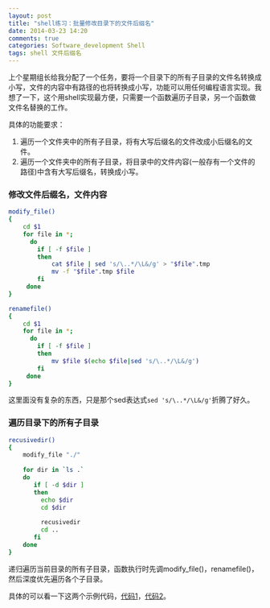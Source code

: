 ```yaml
---
layout: post
title: "shell练习：批量修改目录下的文件后缀名"
date: 2014-03-23 14:20
comments: true
categories: Software_development Shell
tags: shell 文件后缀名
---
```




上个星期组长给我分配了一个任务，要将一个目录下的所有子目录的文件名转换成小写，文件的内容中有路径的也将转换成小写，功能可以用任何编程语言实现。我想了一下，这个用shell实现最方便，只需要一个函数遍历子目录，另一个函数做文件名替换的工作。

<!--more-->

具体的功能要求：  
1. 遍历一个文件夹中的所有子目录，将有大写后缀名的文件改成小后缀名的文件。  
2. 遍历一个文件夹中的所有子目录，将目录中的文件内容(一般存有一个文件的路径)中含有大写后缀名，转换成小写。  

### 修改文件后缀名，文件内容

``` sh 遍历当前目录下的文件，将文件中含有大写后缀名的内容，转换成小写
modify_file()
{
    cd $1
    for file in *;
	  do
		if [ -f $file ]
		then
			cat $file | sed 's/\..*/\L&/g' > "$file".tmp
			mv -f "$file".tmp $file
		fi
     done
}
```


``` sh 遍历当前目录下的文件，将文件的后缀名从大写改成小写
renamefile()
{
    cd $1
    for file in *;
	  do
		if [ -f $file ]
		then
			mv $file $(echo $file|sed 's/\..*/\L&/g')
		fi
     done
}
```
这里面没有复杂的东西，只是那个sed表达式`sed 's/\..*/\L&/g'`折腾了好久。

### 遍历目录下的所有子目录
``` sh 递归遍历一个目录下的所有子目录(深度优先遍历）
recusivedir()
{
	modify_file "./"
	
	for dir in `ls .`
	do
	   if [ -d $dir ]
	   then
		 echo $dir
		 cd $dir
		 
		 recusivedir
		 cd ..
	   fi
	done
}
```
递归遍历当前目录的所有子目录，函数执行时先调modify_file()，renamefile()，然后深度优先遍历各个子目录。

具体的可以看一下这两个示例代码，[代码1][link3]，[代码2][link4]。

[link3]:  https://github.com/baozh/code-snippets/blob/master/modify_file.sh
[link4]:  https://github.com/baozh/code-snippets/blob/master/rename.sh



















